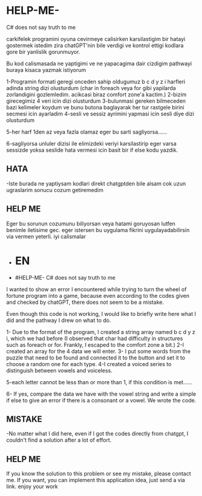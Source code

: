 # HELP-ME-
C# does not say truth to me

carkifelek programini oyuna cevirmeye calisirken karsilastigim bir hatayi gostermek istedim zira chatGPT'nin bile verdigi ve kontrol ettigi kodlara gore bir yanlislik gorunmuyor.

Bu kod calismasada ne yaptigimi ve ne yapacagima dair cizdigim pathwayi buraya kisaca yazmak istiyorum

1-Programin formati geregi onceden sahip oldugumuz b c d y z i harfleri adinda string dizi olusturdum (char in foreach veya for gibi yapilarda zorlandigini gozlemledim. acikcasi biraz comfort zone'a kactim.)
2-bizim girecegimiz 4 veri icin dizi olusturdum
3-bulunmasi gereken bilmeceden bazi kelimeler koydum ve bunu butona baglayarak her tur rastgele birini secmesi icin ayarladim
4-sesli ve sessiz ayrimini yapmasi icin sesli diye dizi olusturdum

5-her harf 1den az veya fazla olamaz eger bu sarti sagliyorsa......

6-sagliyorsa unluler dizisi ile elimizdeki veriyi karsilastirip eger varsa sessizde yoksa seslide hata vermesi icin basit bir if else
kodu yazdik.


## HATA

-Iste burada ne yaptiysam kodlari direkt chatgptden bile alsam cok uzun ugraslarim sonucu cozum getiremedim

## HELP ME

Eger bu sorunun cozumunu biliyorsan veya hatami goruyosan lutfen benimle iletisime gec. eger istersen bu uygulama fikrini uygulayadabilirsin via vermen yeterli. iyi calismalar

- # EN

- #HELP-ME-
C# does not say truth to me

I wanted to show an error I encountered while trying to turn the wheel of fortune program into a game, because even according to the codes given and checked by chatGPT, there does not seem to be a mistake.

Even though this code is not working, I would like to briefly write here what I did and the pathway I drew on what to do.

1- Due to the format of the program, I created a string array named b c d y z i, which we had before (I observed that char had difficulty in structures such as foreach or for. Frankly, I escaped to the comfort zone a bit.)
2-I created an array for the 4 data we will enter.
3- I put some words from the puzzle that need to be found and connected it to the button and set it to choose a random one for each type.
4-I created a voiced series to distinguish between vowels and voiceless.

5-each letter cannot be less than or more than 1, if this condition is met......

6- If yes, compare the data we have with the vowel string and write a simple if else to give an error if there is a consonant or a vowel.
We wrote the code.


## MISTAKE

-No matter what I did here, even if I got the codes directly from chatgpt, I couldn't find a solution after a lot of effort.

## HELP ME

If you know the solution to this problem or see my mistake, please contact me. If you want, you can implement this application idea, just send a via link. enjoy your work
